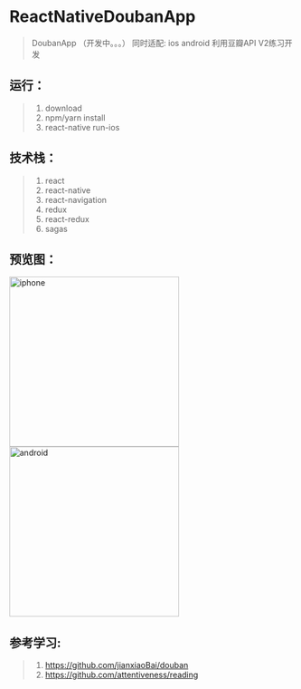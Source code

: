 # ReactNativeDoubanApp
>DoubanApp （开发中。。。）
>同时适配: ios android
>利用豆瓣API V2练习开发

## 运行：

>1. download
>2. npm/yarn install
>3. react-native run-ios

## 技术栈：
>1. react
>2. react-native
>3. react-navigation
>4. redux
>5. react-redux
>6. sagas

## 预览图：
<img src="https://github.com/wangtianabc/ReactNativeDoubanApp/raw/master/screen/iphone.JPG" width = "300" alt="iphone"  />
<img src="https://github.com/wangtianabc/ReactNativeDoubanApp/raw/master/screen/main-android.png" width = "300" alt="android" />

## 参考学习:
>1. https://github.com/jianxiaoBai/douban
>2. https://github.com/attentiveness/reading
